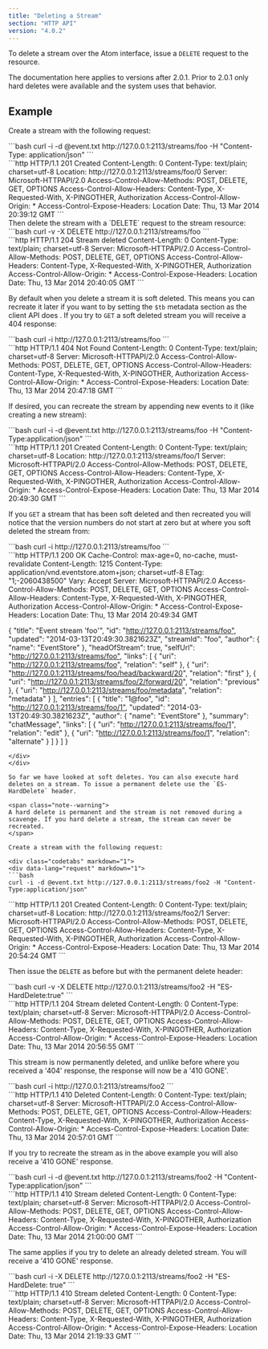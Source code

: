 ```yaml
---
title: "Deleting a Stream"
section: "HTTP API"
version: "4.0.2"
---
```


To delete a stream over the Atom interface, issue a `DELETE` request to the resource.

<span class="note">
The documentation here applies to versions after 2.0.1. Prior to 2.0.1 only hard deletes were available and the system uses that behavior.
</span>

## Example

Create a stream with the following request:

<div class="codetabs" markdown="1">
<div data-lang="request" markdown="1">
```bash
curl -i -d @event.txt http://127.0.0.1:2113/streams/foo -H "Content-Type: application/json"
```
</div>
<div data-lang="response" markdown="1">
```http
HTTP/1.1 201 Created
Content-Length: 0
Content-Type: text/plain; charset=utf-8
Location: http://127.0.0.1:2113/streams/foo/0
Server: Microsoft-HTTPAPI/2.0
Access-Control-Allow-Methods: POST, DELETE, GET, OPTIONS
Access-Control-Allow-Headers: Content-Type, X-Requested-With, X-PINGOTHER, Authorization
Access-Control-Allow-Origin: *
Access-Control-Expose-Headers: Location
Date: Thu, 13 Mar 2014 20:39:12 GMT
```
</div>
</div>
Then delete the stream with a `DELETE` request to the stream resource:

<div class="codetabs" markdown="1">
<div data-lang="request" markdown="1">
```bash
curl -v -X DELETE http://127.0.0.1:2113/streams/foo
```
</div>
<div data-lang="response" markdown="1">
```http
HTTP/1.1 204 Stream deleted
Content-Length: 0
Content-Type: text/plain; charset=utf-8
Server: Microsoft-HTTPAPI/2.0
Access-Control-Allow-Methods: POST, DELETE, GET, OPTIONS
Access-Control-Allow-Headers: Content-Type, X-Requested-With, X-PINGOTHER, Authorization
Access-Control-Allow-Origin: *
Access-Control-Expose-Headers: Location
Date: Thu, 13 Mar 2014 20:40:05 GMT
```
</div>
</div>

By default when you delete a stream it is soft deleted. This means you can recreate it later if you want to by setting the `$tb` metadata section as the client API does <!-- TODO: Link? -->. If you try to `GET` a soft deleted stream you will receive a 404 response:

<div class="codetabs" markdown="1">
<div data-lang="request" markdown="1">
```bash
curl -i http://127.0.0.1:2113/streams/foo
```
</div>
<div data-lang="response" markdown="1">
```http
HTTP/1.1 404 Not Found
Content-Length: 0
Content-Type: text/plain; charset=utf-8
Server: Microsoft-HTTPAPI/2.0
Access-Control-Allow-Methods: POST, DELETE, GET, OPTIONS
Access-Control-Allow-Headers: Content-Type, X-Requested-With, X-PINGOTHER, Authorization
Access-Control-Allow-Origin: *
Access-Control-Expose-Headers: Location
Date: Thu, 13 Mar 2014 20:47:18 GMT
```
</div>
</div>

If desired, you can recreate the stream by appending new events to it (like creating a new stream):

<div class="codetabs" markdown="1">
<div data-lang="request" markdown="1">
```bash
curl -i -d @event.txt http://127.0.0.1:2113/streams/foo -H "Content-Type:application/json"
```
</div>
<div data-lang="response" markdown="1">
```http
HTTP/1.1 201 Created
Content-Length: 0
Content-Type: text/plain; charset=utf-8
Location: http://127.0.0.1:2113/streams/foo/1
Server: Microsoft-HTTPAPI/2.0
Access-Control-Allow-Methods: POST, DELETE, GET, OPTIONS
Access-Control-Allow-Headers: Content-Type, X-Requested-With, X-PINGOTHER, Authorization
Access-Control-Allow-Origin: *
Access-Control-Expose-Headers: Location
Date: Thu, 13 Mar 2014 20:49:30 GMT
```
</div>
</div>

If you `GET` a stream that has been soft deleted and then recreated you will notice that the version numbers do not start at zero but at where you soft deleted the stream from:

<div class="codetabs" markdown="1">
<div data-lang="request" markdown="1">
```bash
curl -i http://127.0.0.1:2113/streams/foo
```
</div>
<div data-lang="response" markdown="1">
```http
HTTP/1.1 200 OK
Cache-Control: max-age=0, no-cache, must-revalidate
Content-Length: 1215
Content-Type: application/vnd.eventstore.atom+json; charset=utf-8
ETag: "1;-2060438500"
Vary: Accept
Server: Microsoft-HTTPAPI/2.0
Access-Control-Allow-Methods: POST, DELETE, GET, OPTIONS
Access-Control-Allow-Headers: Content-Type, X-Requested-With, X-PINGOTHER, Authorization
Access-Control-Allow-Origin: *
Access-Control-Expose-Headers: Location
Date: Thu, 13 Mar 2014 20:49:34 GMT

{
  "title": "Event stream 'foo'",
  "id": "<http://127.0.0.1:2113/streams/foo">,
  "updated": "2014-03-13T20:49:30.3821623Z",
  "streamId": "foo",
  "author": {
    "name": "EventStore"
  },
  "headOfStream": true,
  "selfUrl": "<http://127.0.0.1:2113/streams/foo">,
  "links": [
    {
      "uri": "http://127.0.0.1:2113/streams/foo",
      "relation": "self"
    },
    {
      "uri": "http://127.0.0.1:2113/streams/foo/head/backward/20",
      "relation": "first"
    },
    {
      "uri": "http://127.0.0.1:2113/streams/foo/2/forward/20",
      "relation": "previous"
    },
    {
      "uri": "http://127.0.0.1:2113/streams/foo/metadata",
      "relation": "metadata"
    }
  ],
  "entries": \[
    {
      "title": "1@foo",
      "id": "<http://127.0.0.1:2113/streams/foo/1">,
      "updated": "2014-03-13T20:49:30.3821623Z",
      "author": {
        "name": "EventStore"
      },
      "summary": "chatMessage",
      "links": [
        {
          "uri": "http://127.0.0.1:2113/streams/foo/1",
          "relation": "edit"
        },
        {
          "uri": "http://127.0.0.1:2113/streams/foo/1",
          "relation": "alternate"
        }
      ]
    }
  ]
}

    </div>
    </div>

    So far we have looked at soft deletes. You can also execute hard deletes on a stream. To issue a permanent delete use the `ES-HardDelete` header.

    <span class="note--warning">
    A hard delete is permanent and the stream is not removed during a scavenge. If you hard delete a stream, the stream can never be recreated.
    </span>

    Create a stream with the following request:

    <div class="codetabs" markdown="1">
    <div data-lang="request" markdown="1">
    ```bash
    curl -i -d @event.txt http://127.0.0.1:2113/streams/foo2 -H "Content-Type:application/json"

</div>
<div data-lang="response" markdown="1">
```http
HTTP/1.1 201 Created
Content-Length: 0
Content-Type: text/plain; charset=utf-8
Location: http://127.0.0.1:2113/streams/foo2/1
Server: Microsoft-HTTPAPI/2.0
Access-Control-Allow-Methods: POST, DELETE, GET, OPTIONS
Access-Control-Allow-Headers: Content-Type, X-Requested-With, X-PINGOTHER, Authorization
Access-Control-Allow-Origin: *
Access-Control-Expose-Headers: Location
Date: Thu, 13 Mar 2014 20:54:24 GMT
```
</div>
</div>

Then issue the `DELETE` as before but with the permanent delete header:

<div class="codetabs" markdown="1">
<div data-lang="request" markdown="1">
```bash
curl -v -X DELETE http://127.0.0.1:2113/streams/foo2 -H "ES-HardDelete:true"
```
</div>
<div data-lang="response" markdown="1">
```http
HTTP/1.1 204 Stream deleted
Content-Length: 0
Content-Type: text/plain; charset=utf-8
Server: Microsoft-HTTPAPI/2.0
Access-Control-Allow-Methods: POST, DELETE, GET, OPTIONS
Access-Control-Allow-Headers: Content-Type, X-Requested-With, X-PINGOTHER, Authorization
Access-Control-Allow-Origin: *
Access-Control-Expose-Headers: Location
Date: Thu, 13 Mar 2014 20:56:55 GMT
```
</div>
</div>

This stream is now permanently deleted, and unlike before where you received a '404' response, the response will now be a '410 GONE'.

<div class="codetabs" markdown="1">
<div data-lang="request" markdown="1">
```bash
curl -i http://127.0.0.1:2113/streams/foo2
```
</div>
<div data-lang="response" markdown="1">
```http
HTTP/1.1 410 Deleted
Content-Length: 0
Content-Type: text/plain; charset=utf-8
Server: Microsoft-HTTPAPI/2.0
Access-Control-Allow-Methods: POST, DELETE, GET, OPTIONS
Access-Control-Allow-Headers: Content-Type, X-Requested-With, X-PINGOTHER, Authorization
Access-Control-Allow-Origin: *
Access-Control-Expose-Headers: Location
Date: Thu, 13 Mar 2014 20:57:01 GMT
```
</div>
</div>

If you try to recreate the stream as in the above example you will also receive a '410 GONE' response.

<div class="codetabs" markdown="1">
<div data-lang="request" markdown="1">
```bash
curl -i -d @event.txt http://127.0.0.1:2113/streams/foo2 -H "Content-Type:application/json"
```
</div>
<div data-lang="response" markdown="1">
```http
HTTP/1.1 410 Stream deleted
Content-Length: 0
Content-Type: text/plain; charset=utf-8
Server: Microsoft-HTTPAPI/2.0
Access-Control-Allow-Methods: POST, DELETE, GET, OPTIONS
Access-Control-Allow-Headers: Content-Type, X-Requested-With, X-PINGOTHER, Authorization
Access-Control-Allow-Origin: *
Access-Control-Expose-Headers: Location
Date: Thu, 13 Mar 2014 21:00:00 GMT
```
</div>
</div>

The same applies if you try to delete an already deleted stream. You will receive a '410 GONE' response.

<div class="codetabs" markdown="1">
<div data-lang="request" markdown="1">
```bash
curl -i -X DELETE http://127.0.0.1:2113/streams/foo2 -H "ES-HardDelete: true"
```
</div>
<div data-lang="response" markdown="1">
```http
HTTP/1.1 410 Stream deleted
Content-Length: 0
Content-Type: text/plain; charset=utf-8
Server: Microsoft-HTTPAPI/2.0
Access-Control-Allow-Methods: POST, DELETE, GET, OPTIONS
Access-Control-Allow-Headers: Content-Type, X-Requested-With, X-PINGOTHER, Authorization
Access-Control-Allow-Origin: *
Access-Control-Expose-Headers: Location
Date: Thu, 13 Mar 2014 21:19:33 GMT
```
</div>
</div>
